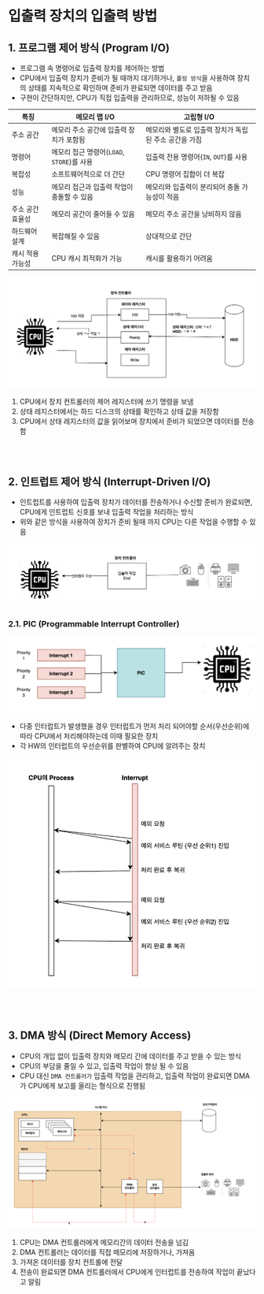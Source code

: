 # 입출력 장치의 입출력 방법

## 1. 프로그램 제어 방식 (Program I/O)
* 프로그램 속 명령어로 입출력 장치를 제어하는 방법
* CPU에서 입출력 장치가 준비가 될 때까지 대기하거나, `폴링 방식`을 사용하여 장치의 상태를 지속적으로 확인하며 준비가 완료되면 데이터를 주고 받음
* 구현이 간단하지만, CPU가 직접 입출력을 관리하므로, 성능이 저하될 수 있음

| **특징**             | **메모리 맵 I/O**                                         | **고립형 I/O**                                             |
|----------------------|-----------------------------------------------------------|-------------------------------------------------------------|
| 주소 공간            | 메모리 주소 공간에 입출력 장치가 포함됨                   | 메모리와 별도로 입출력 장치가 독립된 주소 공간을 가짐      |
| 명령어               | 메모리 접근 명령어(`LOAD`, `STORE`)를 사용                 | 입출력 전용 명령어(`IN`, `OUT`)를 사용                      |
| 복잡성               | 소프트웨어적으로 더 간단                                  | CPU 명령어 집합이 더 복잡                                   |
| 성능                 | 메모리 접근과 입출력 작업이 충돌할 수 있음                 | 메모리와 입출력이 분리되어 충돌 가능성이 적음               |
| 주소 공간 효율성     | 메모리 공간이 줄어들 수 있음                              | 메모리 주소 공간을 낭비하지 않음                            |
| 하드웨어 설계        | 복잡해질 수 있음                                           | 상대적으로 간단                                             |
| 캐시 적용 가능성     | CPU 캐시 최적화가 가능                                     | 캐시를 활용하기 어려움                                      |

![alt text](<설명사진/프로그램 제어 방식.png>)
1. CPU에서 장치 컨트롤러의 제어 레지스터에 쓰기 명령을 보냄
2. 상태 레지스터에서는 하드 디스크의 상태를 확인하고 상태 값을 저장함
3. CPU에서 상태 레지스터의 값을 읽어보며 장치에서 준비가 되었으면 데이터를 전송함


<br></br>

## 2. 인트럽트 제어 방식 (Interrupt-Driven I/O)
* 인트럽트를 사용하여 입출력 장치가 데이터를 전송하거나 수신할 준비가 완료되면, CPU에게 인트럽트 신호를 보내 입출력 작업을 처리하는 방식
* 위와 같은 방식을 사용하여 장치가 준비 될때 까지 CPU는 다른 작업을 수행할 수 있음

![alt text](<설명사진/인터럽트 제어 방식.png>)

### 2.1. PIC (Programmable Interrupt Controller)
![alt text](설명사진/PIC.png)
* 다중 인터럽트가 발생했을 경우 인터럽트가 먼저 처리 되어야할 순서(우선순위)에 따라 CPU에서 처리해야하는데 이때 필요한 장치
* 각 HW의 인터럽트의 우선순위를 판별하여 CPU에 알려주는 장치

![alt text](<설명사진/PIC 시퀀스.png>)


<br></br>

## 3. DMA 방식 (Direct Memory Access)
* CPU의 개입 없이 입출력 장치와 메모리 간에 데이터를 주고 받을 수 있는 방식
* CPU의 부담을 줄일 수 있고, 입출력 작업이 향상 될 수 있음
* CPU 대신 `DMA 컨트롤러가` 입출력 작업을 관리하고, 입출력 작업이 완료되면 DMA가 CPU에게 보고를 올리는 형식으로 진행됨

![alt text](<설명사진/DMA 방식.png>)
1. CPU는 DMA 컨트롤러에게 메모리간의 데이터 전송을 넘김
2. DMA 컨트롤러는 데이터를 직접 메모리에 저장하거나, 가져옴
3. 가져온 데이터를 장치 컨트롤에 전달
4. 전송이 완료되면 DMA 컨트롤러에서 CPU에게 인터럽트를 전송하여 작업이 끝났다고 알림
